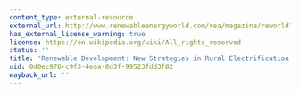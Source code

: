 ```yaml
---
content_type: external-resource
external_url: http://www.renewableenergyworld.com/rea/magazine/reworld?Section=ARCHI&ARTICLE_ID=271584&VERSION_NUM=2&p=121%25203
has_external_license_warning: true
license: https://en.wikipedia.org/wiki/All_rights_reserved
status: ''
title: 'Renewable Development: New Strategies in Rural Electrification'
uid: 0d0ec976-c9f3-4eaa-8d3f-99523fdd3f82
wayback_url: ''
---
```

